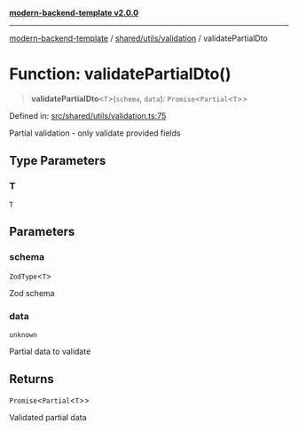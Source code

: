 [**modern-backend-template v2.0.0**](../../../../README.md)

***

[modern-backend-template](../../../../modules.md) / [shared/utils/validation](../README.md) / validatePartialDto

# Function: validatePartialDto()

> **validatePartialDto**\<`T`\>(`schema`, `data`): `Promise`\<`Partial`\<`T`\>\>

Defined in: [src/shared/utils/validation.ts:75](https://github.com/maemreyo/saas-4cus-nodejs/blob/1a77de11cd6eaefe66c31c7f5de281673fc25ce5/src/shared/utils/validation.ts#L75)

Partial validation - only validate provided fields

## Type Parameters

### T

`T`

## Parameters

### schema

`ZodType`\<`T`\>

Zod schema

### data

`unknown`

Partial data to validate

## Returns

`Promise`\<`Partial`\<`T`\>\>

Validated partial data
